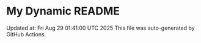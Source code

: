 # My Dynamic README
Updated at: Fri Aug 29 01:41:00 UTC 2025
This file was auto-generated by GitHub Actions.
